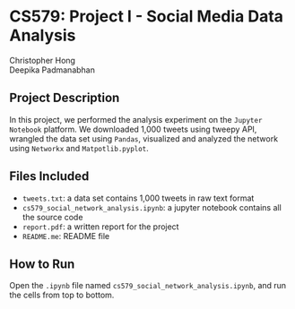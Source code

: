 # CS579: Project I - Social Media Data Analysis

Christopher Hong 				                                   
Deepika Padmanabhan 

## Project Description

In this project, we performed the analysis experiment on the `Jupyter Notebook` platform. We downloaded 1,000 tweets using tweepy API, wrangled the data set using `Pandas`, visualized and analyzed the network using `Networkx` and `Matpotlib.pyplot`.

## Files Included

* `tweets.txt`: a data set contains 1,000 tweets in raw text format
* `cs579_social_network_analysis.ipynb`: a jupyter notebook contains all the source code
* `report.pdf`: a written report for the project
* `README.me`: README file

## How to Run

Open the `.ipynb` file named `cs579_social_network_analysis.ipynb`, and run the cells from top to bottom.